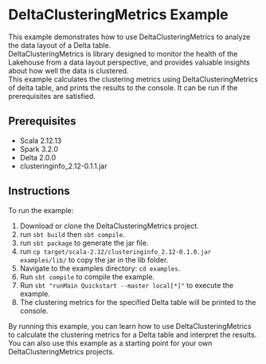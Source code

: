 # DeltaClusteringMetrics Example
This example demonstrates how to use DeltaClusteringMetrics to analyze the data layout of a Delta table.  
DeltaClusteringMetrics is library designed to monitor the health of the Lakehouse from a data layout perspective, and provides valuable insights about how well the data is clustered.   
This example calculates the clustering metrics using DeltaClusteringMetrics of delta table, and prints the results to the console. It can be run if the prerequisites are satisfied.

## Prerequisites  
- Scala 2.12.13
- Spark 3.2.0
- Delta 2.0.0  
- clusteringinfo_2.12-0.1.1.jar  

## Instructions  
To run the example:  
1. Download or clone the DeltaClusteringMetrics project.   
2. run ```sbt build``` then ```sbt compile```.  
3. run ```sbt package``` to generate the jar file.  
4. run ```cp target/scala-2.12/clusteringinfo_2.12-0.1.0.jar examples/lib/``` to copy the jar in the lib folder.  
5. Navigate to the examples directory: ```cd examples```.  
6. Run ```sbt compile``` to compile the example.  
7. Run ```sbt "runMain Quickstart --master local[*]"``` to execute the example.  
8. The clustering metrics for the specified Delta table will be printed to the console.    

By running this example, you can learn how to use DeltaClusteringMetrics to calculate the clustering metrics for a Delta table and interpret the results.  
You can also use this example as a starting point for your own DeltaClusteringMetrics projects.



